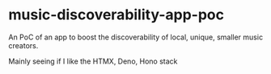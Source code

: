 # music-discoverability-app-poc

An PoC of an app to boost the discoverability of local, unique, smaller music creators.

Mainly seeing if I like the HTMX, Deno, Hono stack

